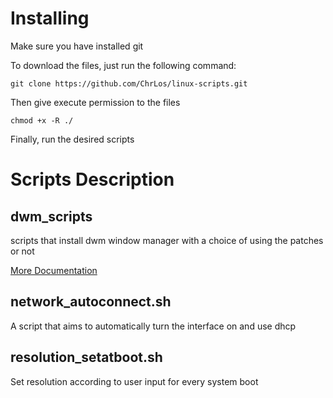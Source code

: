 # Installing
Make sure you have installed git

To download the files, just run the following command:
```
git clone https://github.com/ChrLos/linux-scripts.git
```
Then give execute permission to the files
```
chmod +x -R ./
```
Finally, run the desired scripts

# Scripts Description
## dwm_scripts
scripts that install dwm window manager with a choice of using the patches or not

[More Documentation](dwm_scripts/README.md)

## network_autoconnect.sh
A script that aims to automatically turn the interface on and use dhcp

## resolution_setatboot.sh
Set resolution according to user input for every system boot